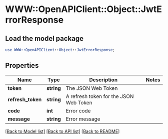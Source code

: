 # WWW::OpenAPIClient::Object::JwtErrorResponse

## Load the model package
```perl
use WWW::OpenAPIClient::Object::JwtErrorResponse;
```

## Properties
Name | Type | Description | Notes
------------ | ------------- | ------------- | -------------
**token** | **string** | The JSON Web Token | 
**refresh_token** | **string** | A refresh token for the JSON Web Token | 
**code** | **int** | Error code | 
**message** | **string** | Error message | 

[[Back to Model list]](../README.md#documentation-for-models) [[Back to API list]](../README.md#documentation-for-api-endpoints) [[Back to README]](../README.md)


